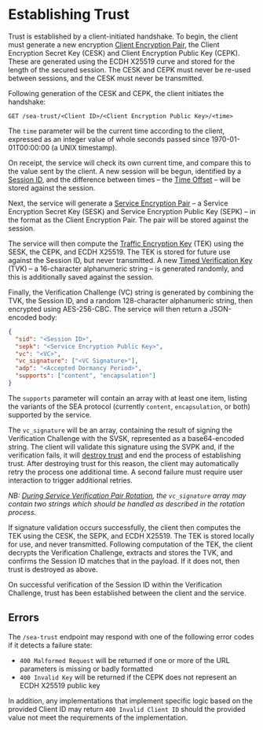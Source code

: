 # Establishing Trust

Trust is established by a client-initiated handshake. To begin, the client must generate a new encryption [Client Encryption Pair](Terms-Entities.md#client-encryption-pair), the Client Encryption Secret Key (CESK) and Client Encryption Public Key (CEPK). These are generated using the ECDH X25519 curve and stored for the length of the secured session. The CESK and CEPK must never be re-used between sessions, and the CESK must never be transmitted.

Following generation of the CESK and CEPK, the client initiates the handshake:

`GET /sea-trust/<Client ID>/<Client Encryption Public Key>/<time>`

The `time` parameter will be the current time according to the client, expressed as an integer value of whole seconds passed since 1970-01-01T00:00:00 (a UNIX timestamp).

On receipt, the service will check its own current time, and compare this to the value sent by the client. A new session will be begun, identified by a [Session ID](Terms-Entities.md#session-id), and the difference between times – the [Time Offset](Terms-Entities.md#time-offset) – will be stored against the session.

Next, the service will generate a [Service Encryption Pair](Terms-Entities.md#service-encryption-pair) – a Service Encryption Secret Key (SESK) and Service Encryption Public Key (SEPK) – in the format as the Client Encryption Pair. The pair will be stored against the session.

The service will then compute the [Traffic Encryption Key](Terms-Entities.md#traffic-encryption-key) (TEK) using the SESK, the CEPK, and ECDH X25519. The TEK is stored for future use against the Session ID, but never transmitted. A new [Timed Verification Key](Terms-Entities.md#timed-verification-key) (TVK) – a 16-character alphanumeric string – is generated randomly, and this is additionally saved against the session.

Finally, the Verification Challenge (VC) string is generated by combining the TVK, the Session ID, and a random 128-character alphanumeric string, then encrypted using AES-256-CBC. The service will then return a JSON-encoded body:

```json
{
  "sid": "<Session ID>",
  "sepk": "<Service Encryption Public Key>",
  "vc": "<VC>",
  "vc_signature": ["<VC Signature>"],
  "adp": "<Accepted Dormancy Period>",
  "supports": ["content", "encapsulation"]
}

```
The `supports` parameter will contain an array with at least one item, listing the variants of the SEA protocol (currently `content`, `encapsulation`, or both) supported by the service.

The `vc_signature` will be an array, containing the result of signing the Verification Challenge with the SVSK, represented as a base64-encoded string. The client will validate this signature using the SVPK and, if the verification fails, it will [destroy trust](Destroying-Trust.md) and end the process of establishing trust. After destroying trust for this reason, the client may automatically retry the process one additional time. A second failure must require user interaction to trigger additional retries.

_NB: [During Service Verification Pair Rotation](Service-Verification-Pair-Rotation.md), the `vc_signature` array may contain two strings which should be handled as described in the rotation process._

If signature validation occurs successfully, the client then computes the TEK using the CESK, the SEPK, and ECDH X25519. The TEK is stored locally for use, and never transmitted. Following computation of the TEK, the client decrypts the Verification Challenge, extracts and stores the TVK, and confirms the Session ID matches that in the payload. If it does not, then trust is destroyed as above.

On successful verification of the Session ID within the Verification Challenge, trust has been established between the client and the service. 

## Errors

The `/sea-trust` endpoint may respond with one of the following error codes if it detects a failure state:

* `400 Malformed Request` will be returned if one or more of the URL parameters is missing or badly formatted
* `400 Invalid Key` will be returned if the CEPK does not represent an ECDH X25519 public key

In addition, any implementations that implement specific logic based on the provided Client ID may return `400 Invalid Client ID` should the provided value not meet the requirements of the implementation.